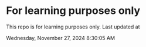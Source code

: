 # For learning purposes only
This repo is for learning purposes only.
Last updated at

Wednesday, November 27, 2024 8:30:05 AM


